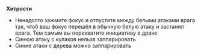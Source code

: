 **Хитрости**
- Ненадолго зажмите фокус и отпустите между белыми атаками врага так, чтоб ваш фокус перешёл в обычную белую атаку и застанил врага. Тем самым вы перехватите инициативу в драке
- Синюю атаку с кулаков нельзя заппарировать
- Синие атаки с дерева можно заппарировать